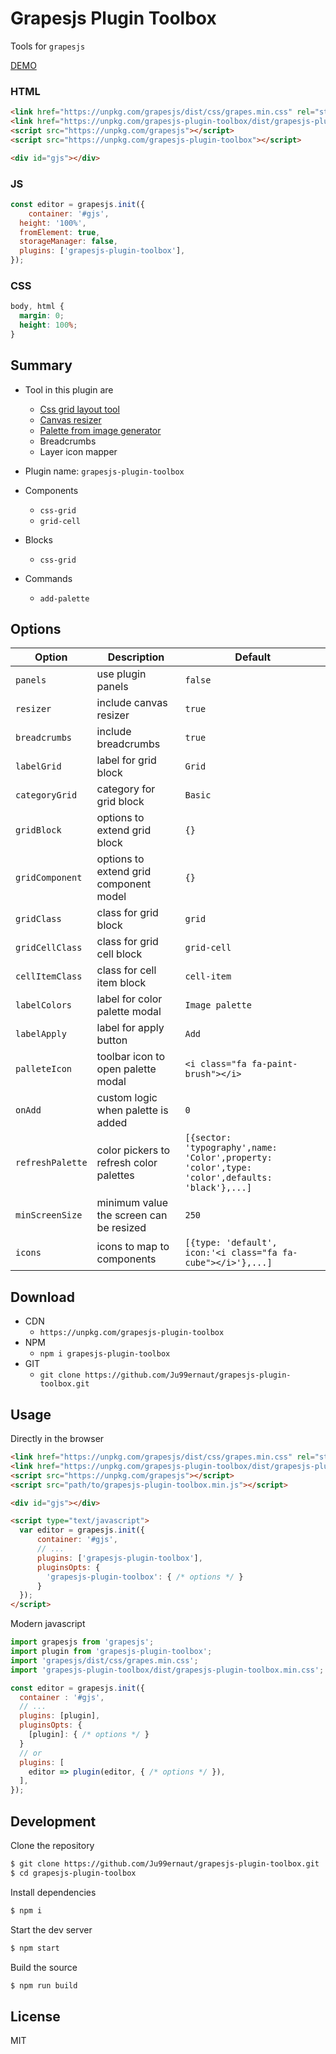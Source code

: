 # Grapesjs Plugin Toolbox

Tools for `grapesjs`

[DEMO](https://codepen.io/ju99ernaut/pen/Vwaqdpw)

### HTML
```html
<link href="https://unpkg.com/grapesjs/dist/css/grapes.min.css" rel="stylesheet">
<link href="https://unpkg.com/grapesjs-plugin-toolbox/dist/grapesjs-plugin-toolbox.min.css" rel="stylesheet">
<script src="https://unpkg.com/grapesjs"></script>
<script src="https://unpkg.com/grapesjs-plugin-toolbox"></script>

<div id="gjs"></div>
```

### JS
```js
const editor = grapesjs.init({
	container: '#gjs',
  height: '100%',
  fromElement: true,
  storageManager: false,
  plugins: ['grapesjs-plugin-toolbox'],
});
```

### CSS
```css
body, html {
  margin: 0;
  height: 100%;
}
```


## Summary

* Tool in this plugin are 
  * [Css grid layout tool](https://i.imgur.com/jwXI0MS.mp4)
  * [Canvas resizer](https://i.imgur.com/GWBJsmI.mp4)
  * [Palette from image generator](https://i.imgur.com/eeIqyHO.png)
  * Breadcrumbs
  * Layer icon mapper

* Plugin name: `grapesjs-plugin-toolbox`
* Components
    * `css-grid`
    * `grid-cell`
* Blocks
    * `css-grid`
* Commands
    * `add-palette`



## Options

| Option | Description | Default |
|-|-|-
| `panels` | use plugin panels | `false` |
| `resizer` | include canvas resizer | `true` |
| `breadcrumbs` | include breadcrumbs | `true` |
| `labelGrid` | label for grid block  | `Grid` |
| `categoryGrid` | category for grid block | `Basic` |
| `gridBlock` | options to extend grid block | `{}` |
| `gridComponent` | options to extend grid component model | `{}` |
| `gridClass` | class for grid block | `grid` |
| `gridCellClass` | class for grid cell block | `grid-cell` |
| `cellItemClass` | class for cell item block | `cell-item` |
| `labelColors` | label for color palette modal | `Image palette` |
| `labelApply` | label for apply button | `Add` |
| `palleteIcon` | toolbar icon to open palette modal | `<i class="fa fa-paint-brush"></i>` |
| `onAdd` | custom logic when palette is added | `0` |
| `refreshPalette` | color pickers to refresh color palettes | `[{sector: 'typography',name: 'Color',property: 'color',type: 'color',defaults: 'black'},...]` |
| `minScreenSize` | minimum value the screen can be resized | `250` |
| `icons` | icons to map to components | `[{type: 'default', icon:'<i class="fa fa-cube"></i>'},...]` |


## Download

* CDN
  * `https://unpkg.com/grapesjs-plugin-toolbox`
* NPM
  * `npm i grapesjs-plugin-toolbox`
* GIT
  * `git clone https://github.com/Ju99ernaut/grapesjs-plugin-toolbox.git`



## Usage

Directly in the browser
```html
<link href="https://unpkg.com/grapesjs/dist/css/grapes.min.css" rel="stylesheet"/>
<link href="https://unpkg.com/grapesjs-plugin-toolbox/dist/grapesjs-plugin-toolbox.min.css" rel="stylesheet">
<script src="https://unpkg.com/grapesjs"></script>
<script src="path/to/grapesjs-plugin-toolbox.min.js"></script>

<div id="gjs"></div>

<script type="text/javascript">
  var editor = grapesjs.init({
      container: '#gjs',
      // ...
      plugins: ['grapesjs-plugin-toolbox'],
      pluginsOpts: {
        'grapesjs-plugin-toolbox': { /* options */ }
      }
  });
</script>
```

Modern javascript
```js
import grapesjs from 'grapesjs';
import plugin from 'grapesjs-plugin-toolbox';
import 'grapesjs/dist/css/grapes.min.css';
import 'grapesjs-plugin-toolbox/dist/grapesjs-plugin-toolbox.min.css';

const editor = grapesjs.init({
  container : '#gjs',
  // ...
  plugins: [plugin],
  pluginsOpts: {
    [plugin]: { /* options */ }
  }
  // or
  plugins: [
    editor => plugin(editor, { /* options */ }),
  ],
});
```



## Development

Clone the repository

```sh
$ git clone https://github.com/Ju99ernaut/grapesjs-plugin-toolbox.git
$ cd grapesjs-plugin-toolbox
```

Install dependencies

```sh
$ npm i
```

Start the dev server

```sh
$ npm start
```

Build the source

```sh
$ npm run build
```



## License

MIT
